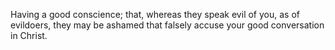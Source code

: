 Having a good conscience; that, whereas they speak evil of you, as of evildoers, they may be ashamed that falsely accuse your good conversation in Christ.
